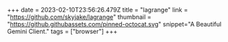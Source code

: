 +++
date = 2023-02-10T23:56:26.479Z
title = "lagrange"
link = "https://github.com/skyjake/lagrange"
thumbnail = "https://github.githubassets.com/pinned-octocat.svg"
snippet="A Beautiful Gemini Client."
tags = ["browser"]
+++
